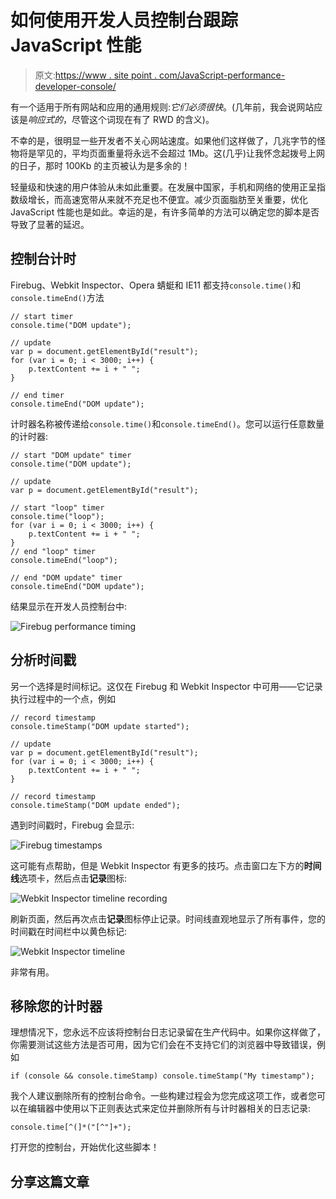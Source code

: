 # 如何使用开发人员控制台跟踪 JavaScript 性能

> 原文:[https://www . site point . com/JavaScript-performance-developer-console/](https://www.sitepoint.com/javascript-performance-developer-console/)

有一个适用于所有网站和应用的通用规则:*它们必须很快*。(几年前，我会说网站应该是*响应式的*，尽管这个词现在有了 RWD 的含义)。

不幸的是，很明显一些开发者不关心网站速度。如果他们这样做了，几兆字节的怪物将是罕见的，平均页面重量将永远不会超过 1Mb。这(几乎)让我怀念起拨号上网的日子，那时 100Kb 的主页被认为是多余的！

轻量级和快速的用户体验从未如此重要。在发展中国家，手机和网络的使用正呈指数级增长，而高速宽带从来就不充足也不便宜。减少页面脂肪至关重要，优化 JavaScript 性能也是如此。幸运的是，有许多简单的方法可以确定您的脚本是否导致了显著的延迟。

## 控制台计时

Firebug、Webkit Inspector、Opera 蜻蜓和 IE11 都支持`console.time()`和`console.timeEnd()`方法

```
// start timer
console.time("DOM update");

// update
var p = document.getElementById("result");
for (var i = 0; i < 3000; i++) {
	p.textContent += i + " ";
}

// end timer
console.timeEnd("DOM update");
```

计时器名称被传递给`console.time()`和`console.timeEnd()`。您可以运行任意数量的计时器:

```
// start "DOM update" timer
console.time("DOM update");

// update
var p = document.getElementById("result");

// start "loop" timer
console.time("loop");
for (var i = 0; i < 3000; i++) {
	p.textContent += i + " ";
}
// end "loop" timer
console.timeEnd("loop");

// end "DOM update" timer
console.timeEnd("DOM update");
```

结果显示在开发人员控制台中:

![Firebug performance timing](../Images/0973108e045757e86358d8cbf1cce6bc.png)

## 分析时间戳

另一个选择是时间标记。这仅在 Firebug 和 Webkit Inspector 中可用——它记录执行过程中的一个点，例如

```
// record timestamp
console.timeStamp("DOM update started");

// update
var p = document.getElementById("result");
for (var i = 0; i < 3000; i++) {
	p.textContent += i + " ";
}

// record timestamp
console.timeStamp("DOM update ended");
```

遇到时间戳时，Firebug 会显示:

![Firebug timestamps](../Images/7ef5a4ca354198b37102e0f46a3c2c74.png)

这可能有点帮助，但是 Webkit Inspector 有更多的技巧。点击窗口左下方的**时间线**选项卡，然后点击**记录**图标:

![Webkit Inspector timeline recording](../Images/c0372e978e3cb6f0ce92892635ec794e.png)

刷新页面，然后再次点击**记录**图标停止记录。时间线直观地显示了所有事件，您的时间戳在时间栏中以黄色标记:

![Webkit Inspector timeline](../Images/793e8670c8d8ce3a1ced2a678d4b6f94.png)

非常有用。

## 移除您的计时器

理想情况下，您永远不应该将控制台日志记录留在生产代码中。如果你这样做了，你需要测试这些方法是否可用，因为它们会在不支持它们的浏览器中导致错误，例如

```
if (console && console.timeStamp) console.timeStamp("My timestamp");
```

我个人建议删除所有的控制台命令。一些构建过程会为您完成这项工作，或者您可以在编辑器中使用以下正则表达式来定位并删除所有与计时器相关的日志记录:

```
console.time[^(]*("[^"]+");
```

打开您的控制台，开始优化这些脚本！

## 分享这篇文章